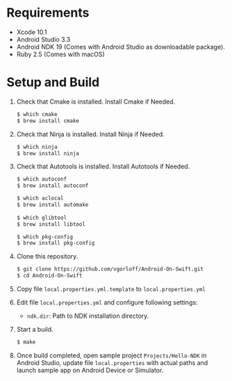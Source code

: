 Requirements
============

- Xcode 10.1
- Android Studio 3.3
- Android NDK 19 (Comes with Android Studio as downloadable package).
- Ruby 2.5 (Comes with macOS)

Setup and Build
===============

1. Check that Cmake is installed. Install Cmake if Needed.

   ```bash
   $ which cmake
   $ brew install cmake
   ```

2. Check that Ninja is installed. Install Ninja if Needed.

   ```bash
   $ which ninja
   $ brew install ninja
   ```

3. Check that Autotools is installed. Install Autotools if Needed.

   ```bash
   $ which autoconf
   $ brew install autoconf

   $ which aclocal
   $ brew install automake
 
   $ which glibtool
   $ brew install libtool
   
   $ which pkg-config
   $ brew install pkg-config
   ```

4. Clone this repository.

    ```bash
    $ git clone https://github.com/vgorloff/Android-On-Swift.git
    $ cd Android-On-Swift
    ```
5. Copy file `local.properties.yml.template` to `local.properties.yml`

6. Edit file `local.properties.yml` and configure following settings:

   - `ndk.dir`: Path to NDK installation directory.

7. Start a build.

   ```bash
   $ make
   ```

8. Once build completed, open sample project `Projects/Hello-NDK` in Android Studio, update file `local.properties` with actual paths and launch sample app on Android Device or Simulator.
